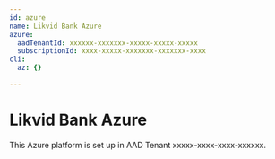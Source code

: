 ```yaml
---
id: azure
name: Likvid Bank Azure
azure:
  aadTenantId: xxxxxx-xxxxxxx-xxxxx-xxxxx-xxxxx
  subscriptionId: xxxx-xxxxx-xxxxxxx-xxxxxxx-xxxx
cli:
  az: {}

---
```


# Likvid Bank Azure
  
This Azure platform is set up in AAD Tenant xxxxx-xxxx-xxxx-xxxxxx.

